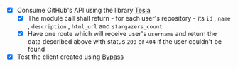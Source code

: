 - [x]  Consume GitHub's API using the library [Tesla](https://github.com/teamon/tesla)
    - [x]  The module call shall return - for each user's repository - its `id` , `name` , `description` , `html_url` and `stargazers_count`
    - [x]  Have one route which will receive user's `username` and return the data described above with status `200` or `404` if the user couldn't be found
- [x]  Test the client created using [Bypass](https://github.com/PSPDFKit-labs/bypass)
